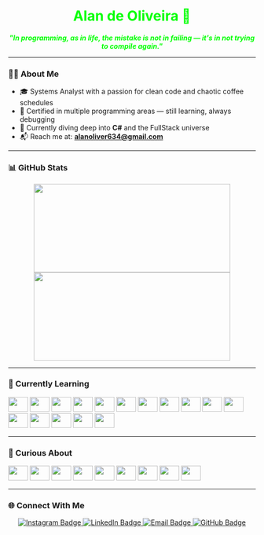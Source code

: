 <h1 align="center" style="color:#00FF00;">Alan de Oliveira 🚀</h1>

<p align="center"><strong><em style="color:#00FF00;">"In programming, as in life, the mistake is not in failing — it's in not trying to compile again."</em></strong></p>

---

### 👨‍💻 About Me

- 🎓 Systems Analyst with a passion for clean code and chaotic coffee schedules
- 🧠 Certified in multiple programming areas — still learning, always debugging
- 🔧 Currently diving deep into **C#** and the FullStack universe
- 📬 Reach me at: **alanoliver634@gmail.com**

---

### 📊 GitHub Stats

<div align="center">
  <img height="180em" width="400" src="https://github-readme-stats.vercel.app/api?username=AlanOliverDev&show_icons=true&theme=chartreuse-dark"/>
  <img height="180em" width="400" src="https://github-readme-stats.vercel.app/api/top-langs/?username=AlanOliverDev&layout=compact&show_icons=true&theme=chartreuse-dark"/>
</div>

---

### 🧪 Currently Learning

<div>
  <!-- Frontend & Backend -->
  <img height="30" width="40" src="https://cdn.jsdelivr.net/gh/devicons/devicon@latest/icons/html5/html5-original.svg" />
  <img height="30" width="40" src="https://cdn.jsdelivr.net/gh/devicons/devicon@latest/icons/css3/css3-original.svg" />
  <img height="30" width="40" src="https://cdn.jsdelivr.net/gh/devicons/devicon@latest/icons/javascript/javascript-original.svg" />
  <img height="30" width="40" src="https://cdn.jsdelivr.net/gh/devicons/devicon@latest/icons/bootstrap/bootstrap-original.svg" />
  <img height="30" width="40" src="https://cdn.jsdelivr.net/gh/devicons/devicon@latest/icons/csharp/csharp-original.svg" />
  <img height="30" width="40" src="https://cdn.jsdelivr.net/gh/devicons/devicon@latest/icons/dot-net/dot-net-original.svg" />
  <img height="30" width="40" src="https://cdn.jsdelivr.net/gh/devicons/devicon@latest/icons/java/java-original.svg" />
  <img height="30" width="40" src="https://cdn.jsdelivr.net/gh/devicons/devicon@latest/icons/python/python-original.svg" />

  <!-- Databases -->
  <img height="30" width="40" src="https://cdn.jsdelivr.net/gh/devicons/devicon@latest/icons/mysql/mysql-original.svg" />
  <img height="30" width="40" src="https://cdn.jsdelivr.net/gh/devicons/devicon@latest/icons/postgresql/postgresql-original.svg" />
  <img height="30" width="40" src="https://cdn.jsdelivr.net/gh/devicons/devicon@latest/icons/mongodb/mongodb-original.svg" />

  <!-- AI & Data Science -->
  <img height="30" width="40" src="https://cdn.jsdelivr.net/gh/devicons/devicon@latest/icons/tensorflow/tensorflow-original.svg" />
  <img height="30" width="40" src="https://cdn.jsdelivr.net/gh/devicons/devicon@latest/icons/pandas/pandas-original.svg" />
  <img height="30" width="40" src="https://cdn.jsdelivr.net/gh/devicons/devicon@latest/icons/numpy/numpy-original.svg" />

  <!-- CMS & Tools -->
  <img height="30" width="40" src="https://cdn.jsdelivr.net/gh/devicons/devicon@latest/icons/wordpress/wordpress-original.svg" />
  <img height="30" width="40" src="https://cdn.jsdelivr.net/gh/devicons/devicon@latest/icons/git/git-original.svg" />
</div>

---

### 🔭 Curious About

<div> 
  <!-- Languages & Frameworks -->
  <img height="30" width="40" src="https://cdn.jsdelivr.net/gh/devicons/devicon@latest/icons/kotlin/kotlin-original.svg" />
  <img height="30" width="40" src="https://cdn.jsdelivr.net/gh/devicons/devicon@latest/icons/ruby/ruby-original.svg" />
  <img height="30" width="40" src="https://cdn.jsdelivr.net/gh/devicons/devicon@latest/icons/go/go-original.svg" />
  <img height="30" width="40" src="https://cdn.jsdelivr.net/gh/devicons/devicon@latest/icons/rust/rust-original.svg" />

  <!-- Cloud & DevOps -->
  <img height="30" width="40" src="https://cdn.jsdelivr.net/gh/devicons/devicon@latest/icons/amazonwebservices/amazonwebservices-original-wordmark.svg" />
  <img height="30" width="40" src="https://cdn.jsdelivr.net/gh/devicons/devicon@latest/icons/docker/docker-original.svg" />
  <img height="30" width="40" src="https://cdn.jsdelivr.net/gh/devicons/devicon@latest/icons/kubernetes/kubernetes-plain.svg" />

  <!-- Frameworks -->
  <img height="30" width="40" src="https://cdn.jsdelivr.net/gh/devicons/devicon@latest/icons/spring/spring-original.svg" />
  <img height="30" width="40" src="https://cdn.jsdelivr.net/gh/devicons/devicon@latest/icons/react/react-original.svg" />
</div>

---

### 🌐 Connect With Me

<div align="center">
  <a href="https://www.instagram.com/alan_oliveir_?igsh=MWNpcm50cm5qYWk4bg==" target="_blank">
    <img src="https://img.shields.io/badge/Instagram-E4405F?style=for-the-badge&logo=instagram&logoColor=white" alt="Instagram Badge"/>
  </a>
  <a href="https://www.linkedin.com/public-profile/settings?trk=d_flagship3_profile_self_view_public_profile" target="_blank">
    <img src="https://img.shields.io/badge/LinkedIn-0077B5?style=for-the-badge&logo=linkedin&logoColor=white" alt="LinkedIn Badge"/>
  </a>
  <a href="mailto:alanoliver634@gmail.com" target="_blank">
    <img src="https://img.shields.io/badge/Gmail-D14836?style=for-the-badge&logo=gmail&logoColor=white" alt="Email Badge"/>
  </a>
  <a href="https://github.com/AlanOliverDev" target="_blank">
    <img src="https://img.shields.io/badge/GitHub-181717?style=for-the-badge&logo=github&logoColor=white" alt="GitHub Badge"/>
  </a>
</div>
